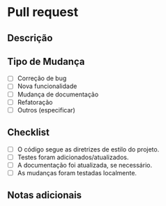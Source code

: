 # Pull request

## Descrição

[//]: # (Descreva brevemente o que este pull request faz e qual problema ele resolve. )

[//]: # (    Inclua detalhes relevantes para entender a mudança.)

## Tipo de Mudança
- [ ] Correção de bug
- [ ] Nova funcionalidade
- [ ] Mudança de documentação
- [ ] Refatoração
- [ ] Outros (especificar)

## Checklist
- [ ] O código segue as diretrizes de estilo do projeto.
- [ ] Testes foram adicionados/atualizados.
- [ ] A documentação foi atualizada, se necessário.
- [ ] As mudanças foram testadas localmente.

## Notas adicionais

[//]: # (Inclua qualquer informação adicional que possa ser útil para o revisor.)
